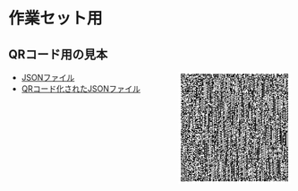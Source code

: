 # 作業セット用

## QRコード用の見本

<img src="./qrcode.png" wifth="200x" height="200px" align="right">

+ [JSONファイル](./qrcode.json)
+ [QRコード化されたJSONファイル](./qrcode.png)

